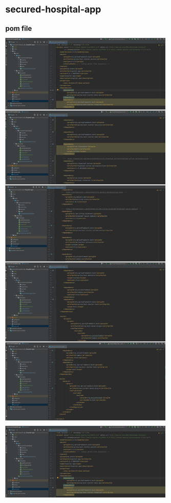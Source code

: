 # secured-hospital-app


<p align="center">
  <h2>pom file</h2>
  <img src="./images/pom1.PNG" width="500" >
  <img src="./images/pom2.PNG" width="500" >
  <img src="./images/pom3.PNG" width="500" >
  <img src="./images/pom4.PNG" width="500" >
  <img src="./images/pom5.PNG" width="500" >
  
</p>
<img src="./images/pom1.PNG" width="500" >
